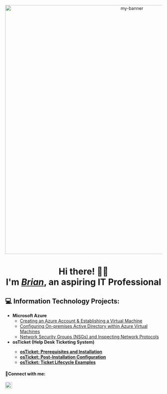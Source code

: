 <p align="center">
<Img width="800" src="https://i.imgur.com/WBQetw1.jpg" alt="my-banner">
</p>

<h1 align="center">
Hi there! 👋🏼 
<br>
I'm <i><a href="https://linkedin.com/in/brian-orta">Brian</a></i>, an aspiring IT Professional</h1>

<h2>💻 Information Technology Projects:</h2>

- <b>Microsoft Azure</b>
  - [Creating an Azure Account & Establishing a Virtual Machine](https://github.com/brian-ora/azure-start)
  - [Configuring On-premises Active Directory within Azure Virtual Machines](https://github.com/brian-orta/configure-active-directory)
  - [Network Security Groups (NSGs) and Inspecting Network Protocols](https://github.com/brian-orta/azure-network-protocols)
- <b>osTicket (Help Desk Ticketing System)<b/>
  - [osTicket: Prerequisites and Installation](https://github.com/brian-orta/osticket-prerequisites)
  - [osTicket: Post-Installation Configuration](https://github.com/brian-orta/post-install-config)
  - [osTicket: Ticket Lifecycle Examples](https://github.com/brian-orta/ticket-lifecycle)

<h4>🤳Connect with me:</h4>


[<img align="left" alt="Josh | LinkedIn" width="22px" src="https://cdn.jsdelivr.net/npm/simple-icons@v3/icons/linkedin.svg" />][linkedin]




[linkedin]: https://www.linkedin.com/in/brian-orta/
